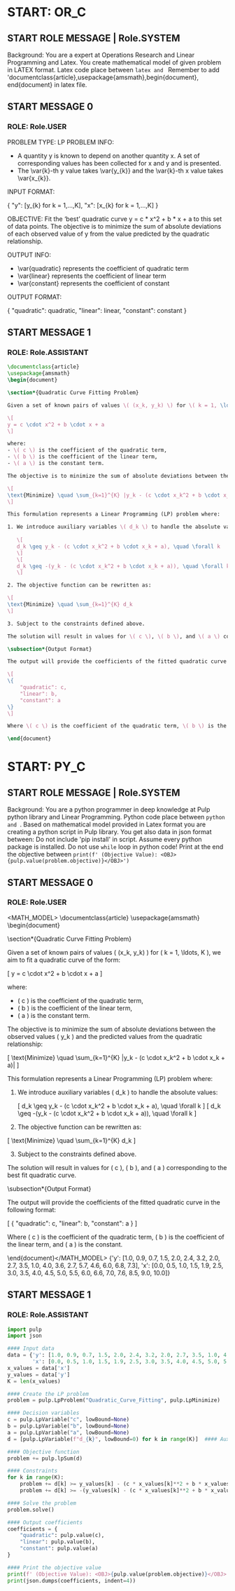# START: OR_C 
## START ROLE MESSAGE | Role.SYSTEM 
Background: You are a expert at Operations Research and Linear Programming and Latex. You create mathematical model of given problem in LATEX format. Latex code place between ```latex and ``` Remember to add 'documentclass{article},usepackage{amsmath},begin{document}, end{document} in latex file. 
## START MESSAGE 0 
### ROLE: Role.USER
<DESCRIPTION>
PROBLEM TYPE: LP
PROBLEM INFO:

- A quantity y is known to depend on another quantity x. A set of corresponding values has been collected for x and y and is presented.
- The \var{k}-th y value takes \var{y_{k}} and the \var{k}-th x value takes \var{x_{k}}.

INPUT FORMAT:

{
    "y": [y_{k} for k = 1,...,K],
    "x": [x_{k} for k = 1,...,K]
}


OBJECTIVE: Fit the ‘best’ quadratic curve y = c * x^2 + b * x + a to this set of data points. The objective is to minimize the sum of absolute deviations of each observed value of y from the value predicted by the quadratic relationship.

OUTPUT INFO:

- \var{quadratic} represents the coefficient of quadratic term
- \var{linear} represents the coefficient of linear term
- \var{constant} represents the coefficient of constant

OUTPUT FORMAT:

{
    "quadratic": quadratic,
    "linear": linear,
    "constant": constant
}
</DESCRIPTION>


## START MESSAGE 1 
### ROLE: Role.ASSISTANT
```latex
\documentclass{article}
\usepackage{amsmath}
\begin{document}

\section*{Quadratic Curve Fitting Problem}

Given a set of known pairs of values \( (x_k, y_k) \) for \( k = 1, \ldots, K \), we aim to fit a quadratic curve of the form:

\[
y = c \cdot x^2 + b \cdot x + a
\]

where:
- \( c \) is the coefficient of the quadratic term,
- \( b \) is the coefficient of the linear term,
- \( a \) is the constant term.

The objective is to minimize the sum of absolute deviations between the observed values \( y_k \) and the predicted values from the quadratic relationship:

\[
\text{Minimize} \quad \sum_{k=1}^{K} |y_k - (c \cdot x_k^2 + b \cdot x_k + a)|
\]

This formulation represents a Linear Programming (LP) problem where:

1. We introduce auxiliary variables \( d_k \) to handle the absolute values:
   
   \[
   d_k \geq y_k - (c \cdot x_k^2 + b \cdot x_k + a), \quad \forall k
   \]
   \[
   d_k \geq -(y_k - (c \cdot x_k^2 + b \cdot x_k + a)), \quad \forall k
   \]

2. The objective function can be rewritten as:

\[
\text{Minimize} \quad \sum_{k=1}^{K} d_k
\]

3. Subject to the constraints defined above.

The solution will result in values for \( c \), \( b \), and \( a \) corresponding to the best fit quadratic curve.

\subsection*{Output Format}

The output will provide the coefficients of the fitted quadratic curve in the following format:

\[
\{
    "quadratic": c,
    "linear": b,
    "constant": a
\}
\]

Where \( c \) is the coefficient of the quadratic term, \( b \) is the coefficient of the linear term, and \( a \) is the constant.

\end{document}
```

# START: PY_C 
## START ROLE MESSAGE | Role.SYSTEM 
Background: You are a python programmer in deep knowledge at Pulp python library and Linear Programming. Python code place between ```python and ```. Based on mathematical model provided in Latex format you are creating a python script in Pulp library. You get also data in json format between: <DATA></DATA> Do not include 'pip install' in script. Assume every python package is installed. Do not use `while` loop in python code! Print at the end the objective between <OBJ></OBJ> `print(f' (Objective Value): <OBJ>{pulp.value(problem.objective)}</OBJ>')` 
## START MESSAGE 0 
### ROLE: Role.USER
<MATH_MODEL>
\documentclass{article}
\usepackage{amsmath}
\begin{document}

\section*{Quadratic Curve Fitting Problem}

Given a set of known pairs of values \( (x_k, y_k) \) for \( k = 1, \ldots, K \), we aim to fit a quadratic curve of the form:

\[
y = c \cdot x^2 + b \cdot x + a
\]

where:
- \( c \) is the coefficient of the quadratic term,
- \( b \) is the coefficient of the linear term,
- \( a \) is the constant term.

The objective is to minimize the sum of absolute deviations between the observed values \( y_k \) and the predicted values from the quadratic relationship:

\[
\text{Minimize} \quad \sum_{k=1}^{K} |y_k - (c \cdot x_k^2 + b \cdot x_k + a)|
\]

This formulation represents a Linear Programming (LP) problem where:

1. We introduce auxiliary variables \( d_k \) to handle the absolute values:
   
   \[
   d_k \geq y_k - (c \cdot x_k^2 + b \cdot x_k + a), \quad \forall k
   \]
   \[
   d_k \geq -(y_k - (c \cdot x_k^2 + b \cdot x_k + a)), \quad \forall k
   \]

2. The objective function can be rewritten as:

\[
\text{Minimize} \quad \sum_{k=1}^{K} d_k
\]

3. Subject to the constraints defined above.

The solution will result in values for \( c \), \( b \), and \( a \) corresponding to the best fit quadratic curve.

\subsection*{Output Format}

The output will provide the coefficients of the fitted quadratic curve in the following format:

\[
\{
    "quadratic": c,
    "linear": b,
    "constant": a
\}
\]

Where \( c \) is the coefficient of the quadratic term, \( b \) is the coefficient of the linear term, and \( a \) is the constant.

\end{document}</MATH_MODEL>
<DATA>
{'y': [1.0, 0.9, 0.7, 1.5, 2.0, 2.4, 3.2, 2.0, 2.7, 3.5, 1.0, 4.0, 3.6, 2.7, 5.7, 4.6, 6.0, 6.8, 7.3], 'x': [0.0, 0.5, 1.0, 1.5, 1.9, 2.5, 3.0, 3.5, 4.0, 4.5, 5.0, 5.5, 6.0, 6.6, 7.0, 7.6, 8.5, 9.0, 10.0]}</DATA>


## START MESSAGE 1 
### ROLE: Role.ASSISTANT
```python
import pulp
import json

#### Input data
data = {'y': [1.0, 0.9, 0.7, 1.5, 2.0, 2.4, 3.2, 2.0, 2.7, 3.5, 1.0, 4.0, 3.6, 2.7, 5.7, 4.6, 6.0, 6.8, 7.3], 
        'x': [0.0, 0.5, 1.0, 1.5, 1.9, 2.5, 3.0, 3.5, 4.0, 4.5, 5.0, 5.5, 6.0, 6.6, 7.0, 7.6, 8.5, 9.0, 10.0]}
x_values = data['x']
y_values = data['y']
K = len(x_values)

#### Create the LP problem
problem = pulp.LpProblem("Quadratic_Curve_Fitting", pulp.LpMinimize)

#### Decision variables
c = pulp.LpVariable("c", lowBound=None)
b = pulp.LpVariable("b", lowBound=None)
a = pulp.LpVariable("a", lowBound=None)
d = [pulp.LpVariable(f"d_{k}", lowBound=0) for k in range(K)]  #### Auxiliary variables

#### Objective function
problem += pulp.lpSum(d)

#### Constraints
for k in range(K):
    problem += d[k] >= y_values[k] - (c * x_values[k]**2 + b * x_values[k] + a)
    problem += d[k] >= -(y_values[k] - (c * x_values[k]**2 + b * x_values[k] + a))

#### Solve the problem
problem.solve()

#### Output coefficients
coefficients = {
    "quadratic": pulp.value(c),
    "linear": pulp.value(b),
    "constant": pulp.value(a)
}

#### Print the objective value
print(f' (Objective Value): <OBJ>{pulp.value(problem.objective)}</OBJ>')
print(json.dumps(coefficients, indent=4))
```

